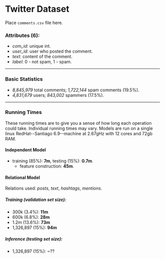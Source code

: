 Twitter Dataset
===

Place `comments.csv` file here.

### Attributes (6): ###

* *com_id*: unique int.
* *user_id*: user who posted the comment.
* *text*: content of the comment.
* *label*: 0 - not spam, 1 - spam.

---

### Basic Statistics ###

* *8,845,979* total comments; *1,722,144* spam comments (19.5%).
* *4,831,679* users; *843,002* spammers (17.5%).

---

### Running Times ###

These running times are to give you a sense of how long each operation could take. Individual running times may vary. Models are run on a single linux RedHat--Santiago 6.9--machine at 2.67gHz with 12 cores and 72gb RAM.

#### Independent Model ####

- training (85%): **7m**, testing (15%): **0.7m**.
	* feature construction: **45m**.

#### Relational Model ####

Relations used: *posts*, *text*, *hashtags*, *mentions*.

##### Training (validation set size): #####
- 300k (3.4%): **11m**
- 600k (6.8%): **28m**
- 1.2m (13.6%): **73m**
- 1,326,897 (15%): **94m**

##### Inference (testing set size): ######
- 1,326,897 (15%): ~??